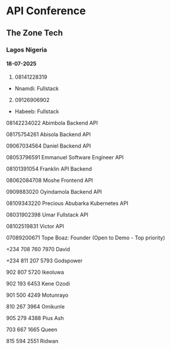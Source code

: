 # API Conference
## The Zone Tech
### Lagos Nigeria

#### 18-07-2025

1. 08141228319

- Nnamdi: Fullstack

2. 09126906902

- Habeeb: Fullstack

08142234022
Abimbola Backend API

08175754261
Abisola Backend API

09067034564
Daniel Backend API

08053796591
Emmanuel Software Engineer API

08101391054
Franklin API Backend

08062084708
Moshe Frontend API

0909883020
Oyindamola Backend API

08109343220
Precious Abubarka Kubernetes API

08031902398
Umar Fullstack API

08102519831
Victor API

07089200671
Tope Boaz: Founder (Open to Demo - Top priority)

+234 708 760 7970
David

+234 811 207 5793
Godspower

902 807 5720
Ikeoluwa

902 193 6453
Kene Ozodi

901 500 4249
Motunrayo

810 267 3964
Omikunle

905 279 4388
Pius Ash

703 667 1665
Queen

815 594 2551
Ridwan




